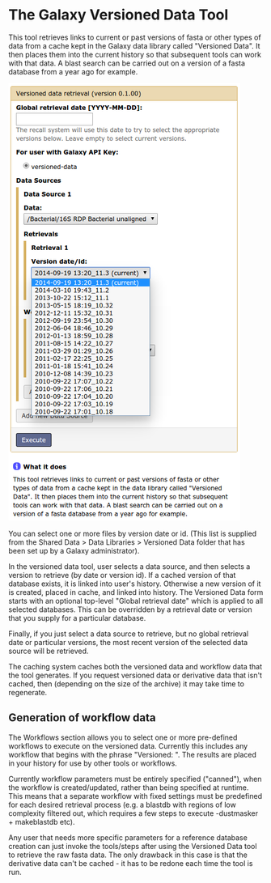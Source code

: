 # The Galaxy Versioned Data Tool

This tool retrieves links to current or past versions of fasta or other types of data from a cache kept in the Galaxy data library called "Versioned Data". It then places them into the current history so that subsequent tools can work with that data. A blast search can be carried out on a version of a fasta database from a year ago for example.

![Galaxy Versioned Data Tool](versioned_data_retrieval.png)

You can select one or more files by version date or id. (This list is supplied from the Shared Data > Data Libraries > Versioned Data folder that has been set up by a Galaxy administrator).

In the versioned data tool, user selects a data source, and then selects a version to retrieve (by date or version id).
If a cached version of that database exists, it is linked into user's history.
Otherwise a new version of it is created, placed in cache, and linked into history.
The Versioned Data form starts with an optional top-level "Global retrieval date" which is applied to all selected databases. This can be overridden by a retrieval date or version that you supply for a particular database.

Finally, if you just select a data source to retrieve, but no global retrieval date or particular versions, the most recent version of the selected data source will be retrieved.

The caching system caches both the versioned data and workflow data that the tool generates. If you request versioned data or derivative data that isn't cached, then (depending on the size of the archive) it may take time to regenerate.



## Generation of workflow data

The Workflows section allows you to select one or more pre-defined workflows to execute on the versioned data.  Currently this includes any workflow that begins with the phrase "Versioned: ".  The results are placed in your history for use by other tools or workflows. 

Currently workflow parameters must be entirely specified ("canned"), when the workflow is created/updated, rather than being specified at runtime.  This means that a separate workflow with fixed settings must be predefined for each desired retrieval process (e.g. a blastdb with regions of low complexity filtered out, which requires a few steps to execute  -dustmasker + makeblastdb etc). 

Any user that needs more specific parameters for a reference database creation can just invoke the tools/steps after using the Versioned Data tool to retrieve the raw fasta data.  The only drawback in this case is that the derivative data can't be cached - it has to be redone each time the tool is run.
